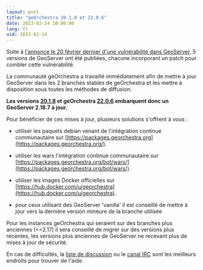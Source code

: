 ```yaml
---
layout: post
title: "geOrchestra 20.1.8 et 22.0.6"
date: 2023-02-24 10:00:00
lang: fr
uid: 2023-02-14
---
```


Suite à [l'annonce le 20 février dernier d'une vulnérabilité dans GeoServer](https://geoserver.org/vulnerability/2023/02/20/ogc-filter-injection.html), 5 versions de GeoServer ont été publiées, chacune incorporant un patch pour combler cette vulnérabilité.

La communauté geOrchestra a travaillé immédiatement afin de mettre à jour GeoServer dans les 2 branches stables de geOrchestra et les mettre à disposition sous toutes les méthodes de diffusion.

**Les versions [20.1.8](https://github.com/georchestra/georchestra/releases/tag/20.1.8) et geOrchestra [22.0.6](https://github.com/georchestra/georchestra/releases/tag/22.0.6) embarquent donc un GeoServer 2.18.7 à jour.**

<!--more-->

Pour bénéficier de ces mises à jour, plusieurs solutions s'offrent à vous :

- utiliser les paquets debian venant de l'intégration continue communautaire sur [https://packages.georchestra.org](https://packages.georchestra.org/).

- utiliser les wars l'intégration continue communautaire sur [https://packages.georchestra.org/bot/wars/](https://packages.georchestra.org/bot/wars/)

- utiliser les images Docker officielles sur [https://hub.docker.com/u/georchestra](https://hub.docker.com/u/georchestra).

- pour ceux utilisant des GeoServer 'vanilla' il est conseillé de mettre à jour vers la dernière version mineure de la branche utilisée


Pour les instances geOrchestra qui seraient sur des branches plus anciennes (<=2.17) il sera conseillé de migrer sur des versions plus récentes, les versions plus anciennes de GeoServer ne recevant plus de mises à jour de sécurité. 

En cas de difficultés, la [liste de discussion](https://groups.google.com/group/georchestra?hl=fr) ou le [canal IRC](https://kiwiirc.com/client/irc.libera.chat/georchestra) sont les meilleurs endroits pour trouver de l'aide.

